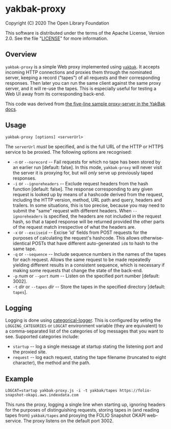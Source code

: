 # yakbak-proxy

Copyright (C) 2020 The Open Library Foundation

This software is distributed under the terms of the Apache License, Version 2.0. See the file "[LICENSE](LICENSE)" for more information.

## Overview

`yakbak-proxy` is a simple Web proxy implemented using [`yakbak`](https://github.com/flickr/yakbak). It accepts incoming HTTP connections and proxies them through the nominated server, keeping a record ("tapes") of all requests and their corresponding responses. Then later you can run the same client against the same proxy server, and it will re-use the tapes. This is especially useful for testing a Web UI away from its corresponding back-end.

This code was derived from [the five-line sample proxy-server in the YakBak docs](https://github.com/flickr/yakbak#with-nodes-http-module).

## Usage

	yakbak-proxy [options] <serverUrl>

The `serverUrl` _must_ be specified, and is the full URL of the HTTP or HTTPS service to be proxied. The following options are recognised:

* `-n` or `--norecord` -- Fail requests for which no tape has been stored by an earlier run [default: false]. In this mode, `yakbak-proxy` will never visit the server it is proxying for, but will _only_ serve up previously taped responses.
* `-i` or `--ignoreheaders` -- Exclude request headers from the hash function [default: false]. The response corresponding to any given request is looked up by means of a hashcode derived from the request, including the HTTP version, method, URL path and query, headers and trailers. In some situations, this is too precise, because you may need to submit the "same" request with different headers. When `--ignoreheaders` is specified, the headers are not included in the request hash, so that a taped response will be returned provided the other parts of the request match irrespective of what the headers are.
* `-x` or `--exciseid` -- Excise 'id' fields from POST requests for the purposes of calculating the request's hashcode. This allows otherwise-identical POSTs that have different auto-generated `id`s to hash to the same tape.
* `-q` or `--sequence` -- Include sequence numbers in the names of the tapes for each request. Allows the same request to be made repeatedly yielding different results in a consistent sequence, which is necessary if making some requests that change the state of the back-end.
* `-p` _num_ or `--port` _num_ -- Listen on the specified port number [default: 3002].
* `-t` _dir_ or `--tapes` _dir_ -- Store the tapes in the specified directory [default: `tapes`].

## Logging

Logging is done using [categorical-logger](https://github.com/openlibraryenvironment/categorical-logger). This is configured by seting the `LOGGING_CATEGORIES` or `LOGCAT` environment variable (they are equivalent) to a comma-separated list of the categories of log messages that you want to see. Supported categories include:

* `startup` -- log a single message at startup stating the listening port and the proxied site.
* `request` -- log each request, stating the tape filename (truncated to eight character), the method and the path.

## Example

	LOGCAT=startup yakbak-proxy.js -i -t yakbak/tapes https://folio-snapshot-okapi.aws.indexdata.com

This runs the proxy, logging a single line when starting up, ignoring headers for the purposes of distinguishing requests, storing tapes in (and reading tapes from) `yakbak/tapes` and proxying the FOLIO Snapshot OKAPI web-service. The proxy listens on the default port 3002.

